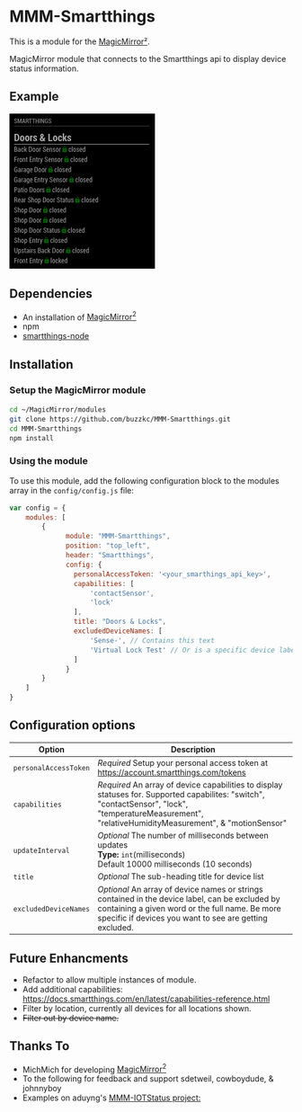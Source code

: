# MMM-Smartthings

This is a module for the [MagicMirror²](https://github.com/MichMich/MagicMirror/).

MagicMirror module that connects to the Smartthings api to display device status information.

## Example

![](./images/MMM-Smarthings.png)

## Dependencies

* An installation of [MagicMirror<sup>2</sup>](https://github.com/MichMich/MagicMirror)
* npm
* [smartthings-node](https://www.npmjs.com/package/smartthings-node)

## Installation
### Setup the MagicMirror module
```bash
cd ~/MagicMirror/modules
git clone https://github.com/buzzkc/MMM-Smartthings.git
cd MMM-Smartthings
npm install
```

### Using the module

To use this module, add the following configuration block to the modules array in the `config/config.js` file:
```js
var config = {
    modules: [
        {
              module: "MMM-Smartthings",
              position: "top_left",
              header: "Smartthings",
              config: {
                personalAccessToken: '<your_smarthings_api_key>',
                capabilities: [
                    'contactSensor',
                    'lock'
                ],
                title: "Doors & Locks",
                excludedDeviceNames: [
                    'Sense-', // Contains this text
                    'Virtual Lock Test' // Or is a specific device label
                ]
              }
        }
    ]
}
```

## Configuration options

| Option                | Description
|-----------------      |-----------
| `personalAccessToken` | *Required* Setup your personal access token at https://account.smartthings.com/tokens
| `capabilities`        | *Required* An array of device capabilities to display statuses for. Supported capabilites: "switch", "contactSensor", "lock", "temperatureMeasurement", "relativeHumidityMeasurement", & "motionSensor"
| `updateInterval`      | *Optional* The number of milliseconds between updates<br>**Type:** `int`(milliseconds) <br>Default 10000 milliseconds (10 seconds)
| `title`               | *Optional* The sub-heading title for device list
| `excludedDeviceNames` | *Optional* An array of device names or strings contained in the device label, can be excluded by containing a given word or the full name. Be more specific if devices you want to see are getting excluded.



## Future Enhancments
* Refactor to allow multiple instances of module.
* Add additional capabilities: https://docs.smartthings.com/en/latest/capabilities-reference.html
* Filter by location, currently all devices for all locations shown.
* ~~Filter out by device name.~~


## Thanks To
* MichMich for developing [MagicMirror<sup>2</sup>](https://github.com/MichMich/MagicMirror)
* To the following for feedback and support sdetweil, cowboydude, & johnnyboy
* Examples on aduyng's [MMM-IOTStatus project:](https://github.com/aduyng/MMM-IOTStatus)
